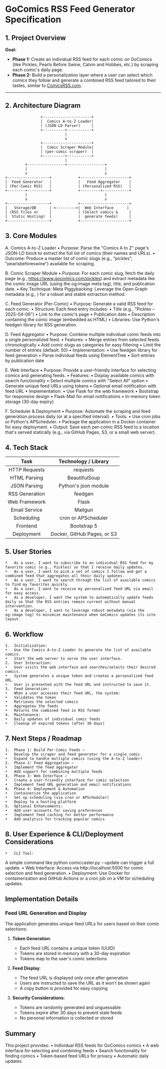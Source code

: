 # GoComics RSS Feed Generator Specification

## 1. Project Overview

**Goal:**  
- **Phase 1:** Create an individual RSS feed for each comic on GoComics (like Pickles, Pearls Before Swine, Calvin and Hobbes, etc.) by scraping each comic's daily page.  
- **Phase 2:** Build a personalization layer where a user can select which comics they follow and generate a combined RSS feed tailored to their tastes, similar to [ComicsRSS.com](https://www.comicsrss.com/).

---

## 2. Architecture Diagram

```plaintext
                +----------------------+
                |  Comics A-to-Z Loader|
                | (JSON-LD Parser)     |
                +----------+-----------+
                           |
                           v
                +----------------------+
                |  Comic Scraper Module|
                | (per-comic scraper)  |
                +----------+-----------+
                           |
         +-----------------+-----------------+
         |                                   |
         v                                   v
+-------------------+            +----------------------+
|  Feed Generator   |            |   Feed Aggregator    |
| (Per-Comic RSS)   |            | (Personalized RSS)   |
+--------+----------+            +---------+------------+
         |                                   |
         v                                   v
+-------------------+            +----------------------+
|   Storage/DB      | <--------->|  Web Interface      |
| (RSS files or     |            | (Select comics &     |
|  Static Hosting)  |            |  generate feeds)     |
+-------------------+            +----------------------+
```

## 3. Core Modules

A. Comics A-to-Z Loader
	•	Purpose:
Parse the "Comics A to Z" page's JSON-LD block to extract the full list of comics (their names and URLs).
	•	Outcome:
Produce a master list of comic slugs (e.g., "pickles", "pearlsbeforeswine") available for scraping.

B. Comic Scraper Module
	•	Purpose:
For each comic slug, fetch the daily page (e.g., https://www.gocomics.com/pickles) and extract metadata like the comic image URL (using the og:image meta tag), title, and publication date.
	•	Key Technique:
Meta Piggybacking: Leverage the Open Graph metadata (e.g., <meta property="og:image">) for a robust and stable extraction method.

C. Feed Generator (Per-Comic)
	•	Purpose:
Generate a valid RSS feed for each comic.
	•	Structure:
Each feed entry includes:
	•	Title (e.g., "Pickles – 2025-04-06")
	•	Link to the comic's page
	•	Publication date
	•	Description containing the comic image (embedded as HTML)
	•	Libraries:
Use Python's feedgen library for RSS generation.

D. Feed Aggregator
	•	Purpose:
Combine multiple individual comic feeds into a single personalized feed.
	•	Features:
	•	Merge entries from selected feeds chronologically
	•	Add comic slugs as categories for easy filtering
	•	Limit the number of entries (default: 50)
	•	Implementation:
	•	Use feedgen library for feed generation
	•	Parse individual feeds using ElementTree
	•	Sort entries by publication date

E. Web Interface
	•	Purpose:
Provide a user-friendly interface for selecting comics and generating feeds.
	•	Features:
	•	Display available comics with search functionality
	•	Select multiple comics with "Select All" option
	•	Generate unique feed URLs using tokens
	•	Optional email notification with feed URL
	•	Implementation:
	•	Use Flask for the web framework
	•	Bootstrap for responsive design
	•	Flask-Mail for email notifications
	•	In-memory token storage (30-day expiry)

F. Scheduler & Deployment
	•	Purpose:
Automate the scraping and feed generation process daily (or at a specified interval).
	•	Tools:
	•	Use cron jobs or Python's APScheduler.
	•	Package the application in a Docker container for easy deployment.
	•	Output:
Save each per-comic RSS feed to a location that's served statically (e.g., via GitHub Pages, S3, or a small web server).

## 4. Tech Stack
|         Task       |       Technology / Library     |
|:------------------:|:------------------------------:|
|   HTTP Requests    |   requests                     |
|   HTML Parsing     |   BeautifulSoup                |
|   JSON Parsing     |   Python's json module         |
|   RSS Generation   |   feedgen                      |
|   Web Framework    |   Flask                        |
|   Email Service    |   Mailgun                      |
|   Scheduling       |   cron or APScheduler          |
|   Frontend         |   Bootstrap 5                  |
|   Deployment       |   Docker, GitHub Pages, or S3  |

## 5. User Stories
	•	As a user, I want to subscribe to an individual RSS feed for my favorite comic (e.g., Pickles) so that I receive daily updates.
	•	As a user, I want to pick a set of comics I follow and get a combined feed that aggregates all their daily updates.
	•	As a user, I want to search through the list of available comics to find my favorites quickly.
	•	As a user, I want to receive my personalized feed URL via email for easy access.
	•	As a developer, I want the system to automatically update feeds daily so that the RSS entries remain current without manual intervention.
	•	As a developer, I want to leverage robust metadata (via the og:image tag) to minimize maintenance when GoComics updates its site layout.

## 6. Workflow
	1.	Initialization:
	•	Use the Comics A-to-Z Loader to generate the list of available comics.
	•	Start the web server to serve the user interface.
	2.	User Interaction:
	•	User visits the web interface and searches/selects their desired comics.
	•	System generates a unique token and creates a personalized feed URL.
	•	User is presented with the feed URL and instructed to save it.
	3.	Feed Generation:
	•	When a user accesses their feed URL, the system:
	•	Validates the token
	•	Retrieves the selected comics
	•	Aggregates the feeds
	•	Returns the combined feed in RSS format
	4.	Maintenance:
	•	Daily updates of individual comic feeds
	•	Cleanup of expired tokens (after 30 days)

## 7. Next Steps / Roadmap
	1.	Phase 1: Build Per-Comic Feeds ✓
	•	Develop the scraper and feed generator for a single comic
	•	Expand to handle multiple comics (using the A-to-Z loader)
	2.	Phase 2: Feed Aggregation ✓
	•	Implement the feed aggregator
	•	Add support for combining multiple feeds
	3.	Phase 3: Web Interface ✓
	•	Create a user-friendly interface for comic selection
	•	Implement feed URL generation and email notifications
	4.	Phase 4: Deployment & Automation
	•	Containerize the application
	•	Set up scheduling (via cron or APScheduler)
	•	Deploy to a hosting platform
	5.	Optional Enhancements:
	•	Add user accounts for saving preferences
	•	Implement feed caching for better performance
	•	Add analytics for tracking popular comics

## 8. User Experience & CLI/Deployment Considerations
	•	CLI Tool:
A simple command like python comiccaster.py --update can trigger a full update.
	•	Web Interface:
Access via http://localhost:5000 for comic selection and feed generation.
	•	Deployment:
Use Docker for containerization and GitHub Actions or a cron job on a VM for scheduling updates.

## Implementation Details

### Feed URL Generation and Display

The application generates unique feed URLs for users based on their comic selections:

1. **Token Generation**:
   - Each feed URL contains a unique token (UUID)
   - Tokens are stored in memory with a 30-day expiration
   - Tokens map to the user's comic selections

2. **Feed Display**:
   - The feed URL is displayed only once after generation
   - Users are instructed to save the URL as it won't be shown again
   - A copy button is provided for easy copying

3. **Security Considerations**:
   - Tokens are randomly generated and unguessable
   - Tokens expire after 30 days to prevent stale feeds
   - No personal information is collected or stored

## Summary

This project provides:
	•	Individual RSS feeds for GoComics comics
	•	A web interface for selecting and combining feeds
	•	Search functionality for finding comics
	•	Token-based feed URLs for privacy
	•	Automatic daily updates